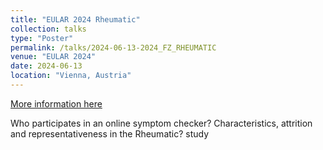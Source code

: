 ```yaml
---
title: "EULAR 2024 Rheumatic"
collection: talks
type: "Poster"
permalink: /talks/2024-06-13-2024_FZ_RHEUMATIC
venue: "EULAR 2024"
date: 2024-06-13
location: "Vienna, Austria"
---
```


[More information here](https://scientific.sparx-ip.net/archiveeular/?c=a&item=2024POS0750)

Who participates in an online symptom checker? Characteristics, attrition and representativeness in the Rheumatic? study
